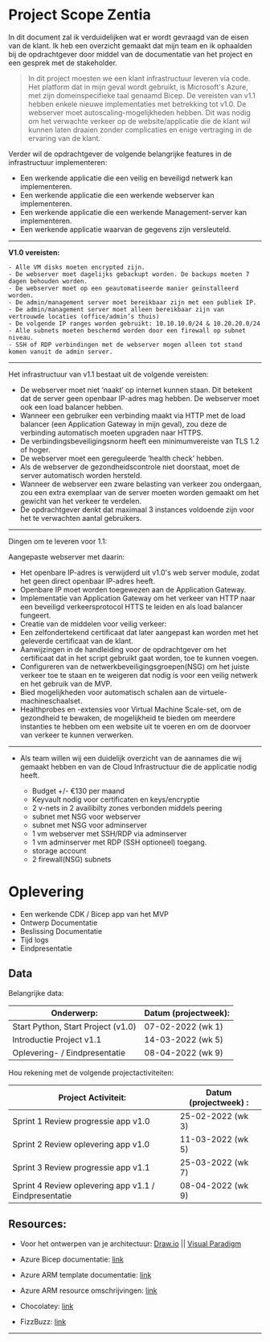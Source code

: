 # Project Scope Zentia

In dit document zal ik verduidelijken wat er wordt gevraagd van de eisen van de klant. Ik heb een overzicht gemaakt dat mijn team en ik ophaalden bij de opdrachtgever door middel van de documentatie van het project en een gesprek met de stakeholder.

>In dit project moesten we een klant infrastructuur leveren via code. Het platform dat in mijn geval wordt gebruikt, is Microsoft's Azure, met zijn domeinspecifieke taal genaamd Bicep. De vereisten van v1.1 hebben enkele nieuwe implementaties met betrekking tot v1.0. De webserver moet autoscaling-mogelijkheden hebben. Dit was nodig om het verwachte verkeer op de website/applicatie die de klant wil kunnen laten draaien zonder complicaties en enige vertraging in de ervaring van de klant.

Verder wil de opdrachtgever de volgende belangrijke features in de infrastructuur implementeren:

- Een werkende applicatie die een veilig en beveiligd netwerk kan implementeren.
- Een werkende applicatie die een werkende webserver kan implementeren.
- Een werkende applicatie die een werkende Management-server kan implementeren.
- Een werkende applicatie waarvan de gegevens zijn versleuteld.

----------------------------------------------------------------

**V1.0 vereisten:**

    - Alle VM disks moeten encrypted zijn.
    - De webserver moet dagelijks gebackupt worden. De backups moeten 7 dagen behouden worden.
    - De webserver moet op een geautomatiseerde manier geïnstalleerd worden.
    - De admin/management server moet bereikbaar zijn met een publiek IP.
    - De admin/management server moet alleen bereikbaar zijn van vertrouwde locaties (office/admin’s thuis)
    - De volgende IP ranges worden gebruikt: 10.10.10.0/24 & 10.20.20.0/24
    - Alle subnets moeten beschermd worden door een firewall op subnet niveau.
    - SSH of RDP verbindingen met de webserver mogen alleen tot stand komen vanuit de admin server.


----------------------------------------------------------------

Het infrastructuur van v1.1 bestaat uit de volgende vereisten:

- De webserver moet niet ‘naakt’ op internet kunnen staan. Dit betekent dat de server geen openbaar IP-adres mag hebben. De webserver moet ook een load balancer hebben.
- Wanneer een gebruiker een verbinding maakt via HTTP met de load balancer (een Application Gateway in mijn geval), zou deze de verbinding automatisch moeten upgraden naar HTTPS.
- De verbindingsbeveiligingsnorm heeft een minimumvereiste van TLS 1.2 of hoger.
- De webserver moet een gereguleerde ‘health check’ hebben.
- Als de webserver de gezondheidscontrole niet doorstaat, moet de server automatisch worden hersteld.
- Wanneer de webserver een zware belasting van verkeer zou ondergaan, zou een extra exemplaar van de server moeten worden gemaakt om het gewicht van het verkeer te verdelen.
- De opdrachtgever denkt dat maximaal 3 instances voldoende zijn voor het te verwachten aantal gebruikers.

----------------------------------------------------------------

Dingen om te leveren voor 1.1:

Aangepaste webserver met daarin:
- Het openbare IP-adres is verwijderd uit v1.0's web server module, zodat het geen direct openbaar IP-adres heeft.
- Openbare IP moet worden toegewezen aan de Application Gateway.
- Implementatie van Application Gateway om het verkeer van HTTP naar een beveiligd verkeersprotocol HTTS te leiden en als load balancer fungeert.
- Creatie van de middelen voor veilig verkeer:
- Een zelfondertekend certificaat dat later aangepast kan worden met het geleverde certificaat van de klant.
- Aanwijzingen in de handleiding voor de opdrachtgever om het certificaat dat in het script gebruikt gaat worden, toe te kunnen voegen.
- Configureren van de netwerkbeveiligingsgroepen(NSG) om het juiste verkeer toe te staan ​​en te weigeren dat nodig is voor een veilig netwerk en het gebruik van de MVP.
- Bied mogelijkheden voor automatisch schalen aan de virtuele-machineschaalset.
- Healthprobes en -extensies voor Virtual Machine Scale-set, om de gezondheid te bewaken, de mogelijkheid te bieden om meerdere instanties te hebben om een ​​website uit te voeren en om de doorvoer van verkeer te kunnen verwerken.

----------------------------------------------------------------

- Als team willen wij een duidelijk overzicht van de aannames die wij gemaakt hebben en van de Cloud Infrastructuur die de applicatie nodig heeft.

    - Budget +/- €130 per maand
    - Keyvault nodig voor certificaten en keys/encryptie
    - 2 v-nets in 2 availibilty zones verbonden middels peering
    - subnet met NSG voor webserver
    - subnet met NSG voor adminserver
    - 1 vm webserver met SSH/RDP via adminserver
    - 1 vm adminserver met RDP (SSH optioneel) toegang.
    - storage account
    - 2 firewall(NSG) subnets


# Oplevering

- Een werkende CDK / Bicep app van het MVP
- Ontwerp Documentatie
- Beslissing Documentatie
- Tijd logs
- Eindpresentatie

## Data

Belangrijke data:

|  Onderwerp:  | Datum (projectweek):  |
| --- | --- |
|Start Python, Start Project (v1.0)|07-02-2022 (wk 1)|
|Introductie Project v1.1|14-03-2022 (wk 5)|
|Oplevering- / Eindpresentatie|08-04-2022 (wk 9)|

Hou rekening met de volgende projectactiviteiten:

|Project Activiteit:|Datum (projectweek) :|
| --- | --- |
|Sprint 1 Review progressie app v1.0|25-02-2022 (wk 3)|
|Sprint 2 Review oplevering app v1.0|11-03-2022 (wk 5)|
|Sprint 3 Review progressie app v1.1|25-03-2022 (wk 7)|
|Sprint 4 Review oplevering app v1.1 / Eindpresentatie|08-04-2022 (wk 9)|

## Resources:

- Voor het ontwerpen van je architectuur: [Draw.io](https://draw.io) || [Visual Paradigm](https://online.visual-paradigm.com/diagrams/templates/azure-architecture-diagram/)

- Azure Bicep documentatie: [link](https://docs.microsoft.com/nl-nl/azure/azure-resource-manager/bicep/)

- Azure ARM template documentatie: [link](https://docs.microsoft.com/nl-nl/azure/azure-resource-manager/templates/)

- Azure ARM resource omschrijvingen: [link](https://docs.microsoft.com/en-us/azure/templates/)

- Chocolatey: [link](https://chocolatey.org/install)

- FizzBuzz: [link](https://github.com/EnterpriseQualityCoding/FizzBuzzEnterpriseEdition)



--------------------------------

